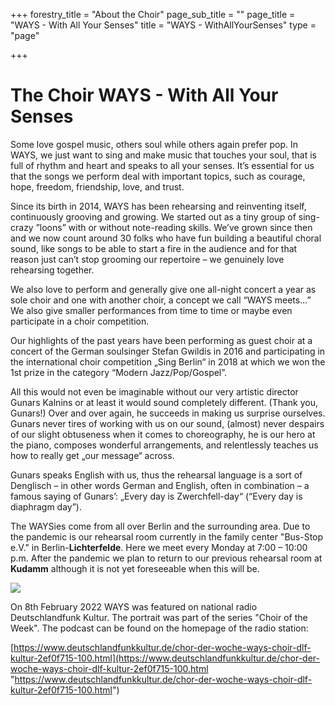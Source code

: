 +++
forestry_title = "About the Choir"
page_sub_title = ""
page_title = "WAYS - With All Your Senses"
title = "WAYS - WithAllYourSenses"
type = "page"

+++
# The Choir WAYS - With All Your Senses

Some love gospel music, others soul while others again prefer pop. In WAYS, we just want to sing and make music that touches your soul, that is full of rhythm and heart and speaks to all your senses. It’s essential for us that the songs we perform deal with important topics, such as courage, hope, freedom, friendship, love, and trust.

Since its birth in 2014, WAYS has been rehearsing and reinventing itself, continuously grooving and growing. We started out as a tiny group of sing-crazy ”loons” with or without note-reading skills. We’ve grown since then and we now count around 30 folks who have fun building a beautiful choral sound, like songs to be able to start a fire in the audience and for that reason just can’t stop grooming our repertoire – we genuinely love rehearsing together.

We also love to perform and generally give one all-night concert a year as sole choir and one with another choir, a concept we call “WAYS meets...” We also give smaller performances from time to time or maybe even participate in a choir competition.

Our highlights of the past years have been performing as guest choir at a concert of the German soulsinger Stefan Gwildis in 2016 and participating in the international choir competition „Sing Berlin“ in 2018 at which we won the 1st prize in the category “Modern Jazz/Pop/Gospel”.

All this would not even be imaginable without our very artistic director Gunars Kalnins or at least it would sound completely different. (Thank you, Gunars!) Over and over again, he succeeds in making us surprise ourselves. Gunars never tires of working with us on our sound, (almost) never despairs of our slight obtuseness when it comes to choreography, he is our hero at the piano, composes wonderful arrangements, and relentlessly teaches us how to really get „our message“ across.

Gunars speaks English with us, thus the rehearsal language is a sort of Denglisch – in other words German and English, often in combination – a famous saying of Gunars’: „Every day is Zwerchfell-day“ (“Every day is diaphragm day”).

The WAYSies come from all over Berlin and the surrounding area. Due to the pandemic is our rehearsal room currently in the family center "Bus-Stop e.V." in Berlin-**Lichterfelde**. Here we meet every Monday at 7:00 – 10:00 p.m. After the pandemic we plan to return to our previous rehearsal room at **Kudamm** although it is not yet foreseeable when this will be.

![](https://res.cloudinary.com/ways-choir/image/upload/v1555003937/WAYS-alle-20190223b.jpg)

On 8th February 2022 WAYS was featured on national radio Deutschlandfunk Kultur. The portrait was part of the series "Choir of the Week". The podcast can be found on the homepage of the radio station:

[https://www.deutschlandfunkkultur.de/chor-der-woche-ways-choir-dlf-kultur-2ef0f715-100.html](https://www.deutschlandfunkkultur.de/chor-der-woche-ways-choir-dlf-kultur-2ef0f715-100.html "https://www.deutschlandfunkkultur.de/chor-der-woche-ways-choir-dlf-kultur-2ef0f715-100.html")